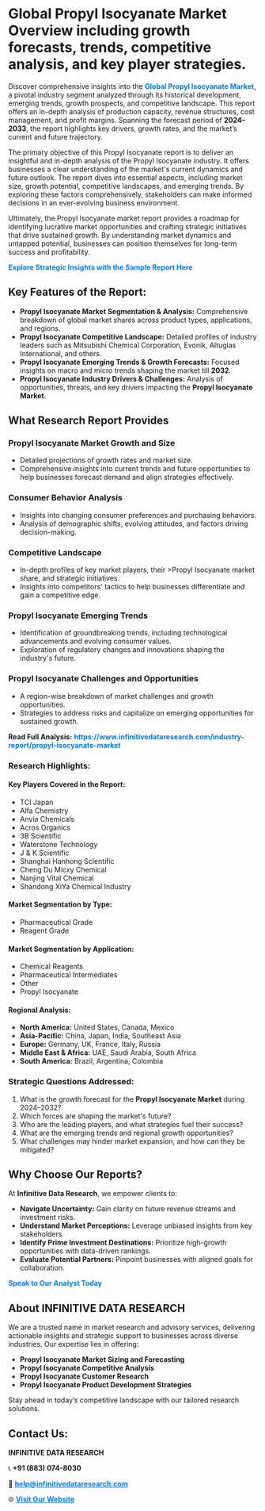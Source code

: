<h1>Global Propyl Isocyanate Market Overview including growth forecasts, trends, competitive analysis, and key player strategies.</h1>
<p>
Discover comprehensive insights into the 
<a href="https://www.infinitivedataresearch.com/industry-report/propyl-isocyanate-market" rel="dofollow" style="color: #007BFF; text-decoration: none;"><strong>Global Propyl Isocyanate Market</strong></a>, a pivotal industry segment analyzed through its historical development, emerging trends, growth prospects, and competitive landscape. This report offers an in-depth analysis of production capacity, revenue structures, cost management, and profit margins. Spanning the forecast period of <strong>2024–2033</strong>, the report highlights key drivers, growth rates, and the market’s current and future trajectory.
</p>
<p>
The primary objective of this Propyl Isocyanate report is to deliver an insightful and in-depth analysis of the Propyl Isocyanate industry. It offers businesses a clear understanding of the market's current dynamics and future outlook. The report dives into essential aspects, including market size, growth potential, competitive landscapes, and emerging trends. By exploring these factors comprehensively, stakeholders can make informed decisions in an ever-evolving business environment.
</p>
<p>
Ultimately, the Propyl Isocyanate market report provides a roadmap for identifying lucrative market opportunities and crafting strategic initiatives that drive sustained growth. By understanding market dynamics and untapped potential, businesses can position themselves for long-term success and profitability.
</p>
<p>
<a href="https://www.infinitivedataresearch.com/request-sample/reportId=103352" style="color: #007BFF; text-decoration: none;"><strong>Explore Strategic Insights with the Sample Report Here</strong></a>
</p>

<h2>Key Features of the Report:</h2>
<ul>
<li><strong>Propyl Isocyanate Market Segmentation & Analysis:</strong> Comprehensive breakdown of global market shares across product types, applications, and regions.</li>
<li><strong>Propyl Isocyanate Competitive Landscape:</strong> Detailed profiles of industry leaders such as Mitsubishi Chemical Corporation, Evonik, Altuglas International, and others.</li>
<li><strong>Propyl Isocyanate Emerging Trends & Growth Forecasts:</strong> Focused insights on macro and micro trends shaping the market till <strong>2032</strong>.</li>
<li><strong>Propyl Isocyanate Industry Drivers & Challenges:</strong> Analysis of opportunities, threats, and key drivers impacting the <strong>Propyl Isocyanate Market</strong>.</li>
</ul>

<h2>What Research Report Provides</h2>
<h3>Propyl Isocyanate Market Growth and Size</h3>
<ul>
<li>Detailed projections of growth rates and market size.</li>
<li>Comprehensive insights into current trends and future opportunities to help businesses forecast demand and align strategies effectively.</li>
</ul>

<h3>Consumer Behavior Analysis</h3>
<ul>
<li>Insights into changing consumer preferences and purchasing behaviors.</li>
<li>Analysis of demographic shifts, evolving attitudes, and factors driving decision-making.</li>
</ul>

<h3>Competitive Landscape</h3>
<ul>
<li>In-depth profiles of key market players, their >Propyl Isocyanate market share, and strategic initiatives.</li>
<li>Insights into competitors' tactics to help businesses differentiate and gain a competitive edge.</li>
</ul>

<h3>Propyl Isocyanate Emerging Trends</h3>
<ul>
<li>Identification of groundbreaking trends, including technological advancements and evolving consumer values.</li>
<li>Exploration of regulatory changes and innovations shaping the industry's future.</li>
</ul>

<h3>Propyl Isocyanate Challenges and Opportunities</h3>
<ul>
<li>A region-wise breakdown of market challenges and growth opportunities.</li>
<li>Strategies to address risks and capitalize on emerging opportunities for sustained growth.</li>
</ul>
<p><strong>Read Full Analysis:</strong> <a href="https://www.infinitivedataresearch.com/industry-report/propyl-isocyanate-market" rel="dofollow" style="color: #007BFF; text-decoration: none;"><strong>https://www.infinitivedataresearch.com/industry-report/propyl-isocyanate-market</strong></a></p>
<h3>Research Highlights:</h3>
<h4>Key Players Covered in the Report:</h4>
<ul><li>TCI Japan</li><li>Alfa Chemistry</li><li>Anvia Chemicals</li><li>Acros Organics</li><li>3B Scientific</li><li>Waterstone Technology</li><li>J &amp; K Scientific</li><li>Shanghai Hanhong Scientific</li><li>Cheng Du Micxy Chemical</li><li>Nanjing Vital Chemical</li><li>Shandong XiYa Chemical Industry</li></ul>
<h4>Market Segmentation by Type:</h4>
<ul><li>Pharmaceutical Grade</li><li>Reagent Grade</li></ul>
<h4>Market Segmentation by Application:</h4>
<ul><li>Chemical Reagents</li><li>Pharmaceutical Intermediates</li><li>Other</li><li>Propyl Isocyanate</li></ul>

<h4>Regional Analysis:</h4>
<ul>
<li><strong>North America:</strong> United States, Canada, Mexico</li>
<li><strong>Asia-Pacific:</strong> China, Japan, India, Southeast Asia</li>
<li><strong>Europe:</strong> Germany, UK, France, Italy, Russia</li>
<li><strong>Middle East & Africa:</strong> UAE, Saudi Arabia, South Africa</li>
<li><strong>South America:</strong> Brazil, Argentina, Colombia</li>
</ul>

<h3>Strategic Questions Addressed:</h3>
<ol>
<li>What is the growth forecast for the <strong>Propyl Isocyanate Market</strong> during 2024–2032?</li>
<li>Which forces are shaping the market's future?</li>
<li>Who are the leading players, and what strategies fuel their success?</li>
<li>What are the emerging trends and regional growth opportunities?</li>
<li>What challenges may hinder market expansion, and how can they be mitigated?</li>
</ol>

<h2>Why Choose Our Reports?</h2>
<p>At <strong>Infinitive Data Research</strong>, we empower clients to:</p>
<ul>
<li><strong>Navigate Uncertainty:</strong> Gain clarity on future revenue streams and investment risks.</li>
<li><strong>Understand Market Perceptions:</strong> Leverage unbiased insights from key stakeholders.</li>
<li><strong>Identify Prime Investment Destinations:</strong> Prioritize high-growth opportunities with data-driven rankings.</li>
<li><strong>Evaluate Potential Partners:</strong> Pinpoint businesses with aligned goals for collaboration.</li>
</ul>
<p><a href="https://www.infinitivedataresearch.com/industry-report/propyl-isocyanate-market" rel="dofollow" style="color: #007BFF; text-decoration: none;"><strong>Speak to Our Analyst Today</strong></a></p>

<h2>About INFINITIVE DATA RESEARCH</h2>
<p>We are a trusted name in market research and advisory services, delivering actionable insights and strategic support to businesses across diverse industries. Our expertise lies in offering:</p>
<ul>
<li><strong>Propyl Isocyanate Market Sizing and Forecasting</strong></li>
<li><strong>Propyl Isocyanate Competitive Analysis</strong></li>
<li><strong>Propyl Isocyanate Customer Research</strong></li>
<li><strong>Propyl Isocyanate Product Development Strategies</strong></li>
</ul>
<p>Stay ahead in today’s competitive landscape with our tailored research solutions.</p>

<h2>Contact Us:</h2>
<p><strong>INFINITIVE DATA RESEARCH</strong></p>
<p>📞 <strong>+91 (883) 074-8030</strong></p>
<p>📧 <strong><a href="mailto:help@infinitivedataresearch.com" style="color: #007BFF;">help@infinitivedataresearch.com</a></strong></p>
<p>🌐 <strong><a href="https://www.infinitivedataresearch.com" rel="dofollow" style="color: #007BFF;">Visit Our Website</a></strong></p>